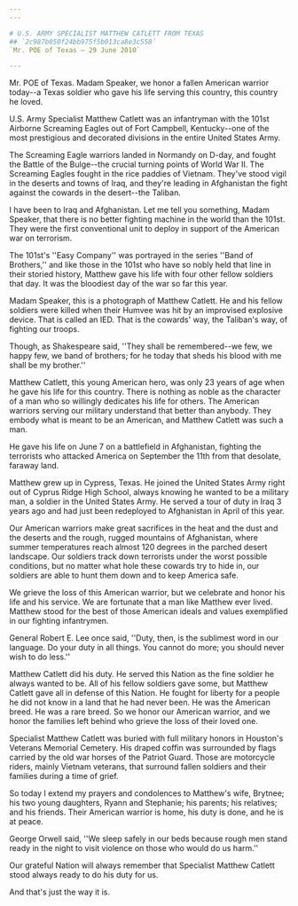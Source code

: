 ```yaml
---
---

# U.S. ARMY SPECIALIST MATTHEW CATLETT FROM TEXAS
## `2c987b050f24bb975f5b013ca8e3c558`
`Mr. POE of Texas — 29 June 2010`

---
```



Mr. POE of Texas. Madam Speaker, we honor a fallen American warrior 
today--a Texas soldier who gave his life serving this country, this 
country he loved.

U.S. Army Specialist Matthew Catlett was an infantryman with the 
101st Airborne Screaming Eagles out of Fort Campbell, Kentucky--one of 
the most prestigious and decorated divisions in the entire United 
States Army.

The Screaming Eagle warriors landed in Normandy on D-day, and fought 
the Battle of the Bulge--the crucial turning points of World War II. 
The Screaming Eagles fought in the rice paddies of Vietnam. They've 
stood vigil in the deserts and towns of Iraq, and they're leading in 
Afghanistan the fight against the cowards in the desert--the Taliban.

I have been to Iraq and Afghanistan. Let me tell you something, Madam 
Speaker, that there is no better fighting machine in the world than the 
101st. They were the first conventional unit to deploy in support of 
the American war on terrorism.

The 101st's ''Easy Company'' was portrayed in the series ''Band of 
Brothers,'' and like those in the 101st who have so nobly held that 
line in their storied history, Matthew gave his life with four other 
fellow soldiers that day. It was the bloodiest day of the war so far 
this year.

Madam Speaker, this is a photograph of Matthew Catlett. He and his 
fellow soldiers were killed when their Humvee was hit by an improvised 
explosive device. That is called an IED. That is the cowards' way, the 
Taliban's way, of fighting our troops.

Though, as Shakespeare said, ''They shall be remembered--we few, we 
happy few, we band of brothers; for he today that sheds his blood with 
me shall be my brother.''



Matthew Catlett, this young American hero, was only 23 years of age 
when he gave his life for this country. There is nothing as noble as 
the character of a man who so willingly dedicates his life for others. 
The American warriors serving our military understand that better than 
anybody. They embody what is meant to be an American, and Matthew 
Catlett was such a man.

He gave his life on June 7 on a battlefield in Afghanistan, fighting 
the terrorists who attacked America on September the 11th from that 
desolate, faraway land.

Matthew grew up in Cypress, Texas. He joined the United States Army 
right out of Cyprus Ridge High School, always knowing he wanted to be a 
military man, a soldier in the United States Army. He served a tour of 
duty in Iraq 3 years ago and had just been redeployed to Afghanistan in 
April of this year.

Our American warriors make great sacrifices in the heat and the dust 
and the deserts and the rough, rugged mountains of Afghanistan, where 
summer temperatures reach almost 120 degrees in the parched desert 
landscape. Our soldiers track down terrorists under the worst possible 
conditions, but no matter what hole these cowards try to hide in, our 
soldiers are able to hunt them down and to keep America safe.

We grieve the loss of this American warrior, but we celebrate and 
honor his life and his service. We are fortunate that a man like 
Matthew ever lived. Matthew stood for the best of those American ideals 
and values exemplified in our fighting infantrymen.

General Robert E. Lee once said, ''Duty, then, is the sublimest word 
in our language. Do your duty in all things. You cannot do more; you 
should never wish to do less.''

Matthew Catlett did his duty. He served this Nation as the fine 
soldier he always wanted to be. All of his fellow soldiers gave some, 
but Matthew Catlett gave all in defense of this Nation. He fought for 
liberty for a people he did not know in a land that he had never been. 
He was the American breed. He was a rare breed. So we honor our 
American warrior, and we honor the families left behind who grieve the 
loss of their loved one.

Specialist Matthew Catlett was buried with full military honors in 
Houston's Veterans Memorial Cemetery. His draped coffin was surrounded 
by flags carried by the old war horses of the Patriot Guard. Those are 
motorcycle riders, mainly Vietnam veterans, that surround fallen 
soldiers and their families during a time of grief.

So today I extend my prayers and condolences to Matthew's wife, 
Brytnee; his two young daughters, Ryann and Stephanie; his parents; his 
relatives; and his friends. Their American warrior is home, his duty is 
done, and he is at peace.

George Orwell said, ''We sleep safely in our beds because rough men 
stand ready in the night to visit violence on those who would do us 
harm.''

Our grateful Nation will always remember that Specialist Matthew 
Catlett stood always ready to do his duty for us.

And that's just the way it is.
